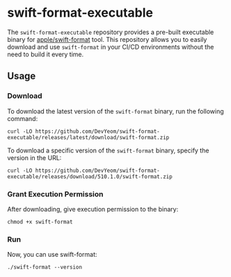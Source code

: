 # swift-format-executable

The `swift-format-executable` repository provides a pre-built executable binary for [apple/swift-format](https://github.com/apple/swift-format) tool. This repository allows you to easily download and use `swift-format` in your CI/CD environments without the need to build it every time.

## Usage

### Download

To download the latest version of the `swift-format` binary, run the following command:

```
curl -LO https://github.com/DevYeom/swift-format-executable/releases/latest/download/swift-format.zip
```

To download a specific version of the `swift-format` binary, specify the version in the URL:

```
curl -LO https://github.com/DevYeom/swift-format-executable/releases/download/510.1.0/swift-format.zip
```

### Grant Execution Permission

After downloading, give execution permission to the binary:

```
chmod +x swift-format
```

### Run

Now, you can use swift-format:

```
./swift-format --version
```
